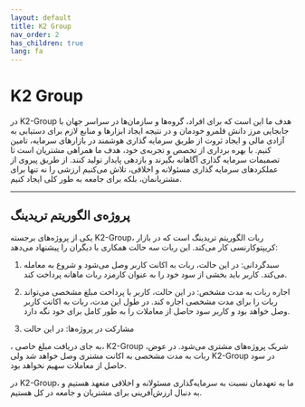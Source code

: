 ```yaml
---
layout: default
title: K2 Group
nav_order: 2
has_children: true
lang: fa
---
```


# K2 Group
در K2-Group هدف ما این است که برای افراد، گروه‌ها و سازمان‌ها در سراسر جهان با جابجایی مرز دانش قلمرو خودمان و در نتیجه ایجاد ابزارها و منابع لازم برای دستیابی به آزادی مالی و ایجاد ثروت از طریق سرمایه گذاری هوشمند در بازارهای سرمایه، تامین کنیم. با بهره برداری از تخصص و تجربه‌ی خود، هدف ما همراهی مشتریان است تا تصمیمات سرمایه گذاری آگاهانه بگیرند و بازدهی پایدار تولید کنند. از طریق پیروی از عملکردهای سرمایه گذاری مسئولانه و اخلاقی، تلاش می‌کنیم ارزشی را نه تنها برای مشتریانمان، بلکه برای جامعه به طور کلی ایجاد کنیم.

---
## پروژه‌ی الگوریتم تریدینگ
یکی از پروژه‌های برجسته K2-Group، ربات الگوریتم تریدینگ است که در بازار کریپتوکارنسی کار می‌کند. این ربات سه حالت همکاری با دیگران را پیشنهاد می‌دهد:

1. سبدگردانی: در این حالت، ربات به اکانت کاربر وصل می‌شود و شروع به معامله می‌کند. کاربر باید بخشی از سود خود را به عنوان کارمزد ربات ماهانه پرداخت کند.

2. اجاره ربات به مدت مشخص: در این حالت، کاربر با پرداخت مبلغ مشخصی می‌تواند ربات را برای مدت مشخصی اجاره کند. در طول این مدت، ربات به اکانت کاربر وصل خواهد بود و کاربر سود حاصل از معاملات را به طور کامل برای خود نگه دارد.

3. مشارکت در پروژه‌ها: در این حالت

، به جای دریافت مبلغ خاصی، K2-Group شریک پروژه‌های مشتری می‌شود. در عوض، ربات به مدت مشخصی به اکانت مشتری وصل خواهد شد ولی K2-Group در سود حاصل از معاملات سهیم نخواهد بود.

در K2-Group، ما به تعهدمان نسبت به سرمایه‌گذاری مسئولانه و اخلاقی متعهد هستیم و به دنبال ارزش‌آفرینی برای مشتریان و جامعه در کل هستیم.
